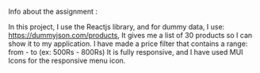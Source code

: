 Info about the assignment : 

In this project, I use the Reactjs library, and for dummy data, I use: https://dummyjson.com/products, It gives me a list of 30 products so I can show it to my application.
I have made a price filter that contains a range: from - to (ex: 500Rs - 800Rs) 
It is fully responsive, and I have used MUI Icons for the responsive menu icon.
